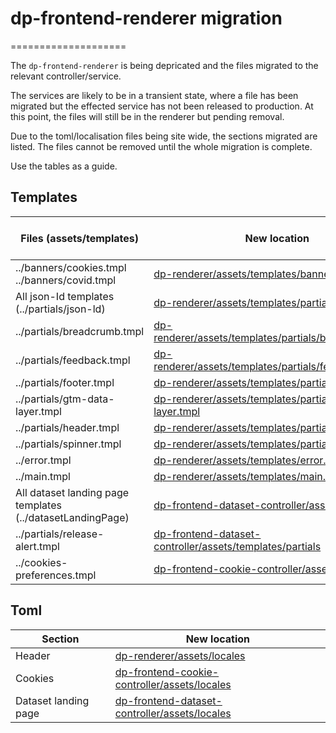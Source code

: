# dp-frontend-renderer migration
  
====================

The `dp-frontend-renderer` is being depricated and the files migrated to the relevant controller/service.

The services are likely to be in a transient state, where a file has been migrated but the effected service has not been released to production. At this point, the files will still be in the renderer but pending removal.  

Due to the toml/localisation files being site wide, the sections migrated are listed. The files cannot be removed until the whole migration is complete.

Use the tables as a guide.

## Templates

| Files (assets/templates) | New location | Deleted from renderer  
| ----- | ------------ | ---------------------
| ../banners/cookies.tmpl ../banners/covid.tmpl | [dp-renderer/assets/templates/banners](https://github.com/ONSdigital/dp-renderer/tree/main/assets/templates/partials/banners) | No  
| All json-Id templates (../partials/json-ld) | [dp-renderer/assets/templates/partials/json-ld](https://github.com/ONSdigital/dp-renderer/tree/main/assets/templates/partials/json-ld) | No  
|  ../partials/breadcrumb.tmpl | [dp-renderer/assets/templates/partials/breadcrumb.tmpl](https://github.com/ONSdigital/dp-renderer/blob/main/assets/templates/partials/breadcrumb.tmpl) | No  
| ../partials/feedback.tmpl | [dp-renderer/assets/templates/partials/feedback.tmpl](https://github.com/ONSdigital/dp-renderer/blob/main/assets/templates/partials/feedback.tmpl) | No  
| ../partials/footer.tmpl | [dp-renderer/assets/templates/partials/footer.tmpl](https://github.com/ONSdigital/dp-renderer/tree/main/assets/templates/partials/footer.tmpl) | No  
| ../partials/gtm-data-layer.tmpl | [dp-renderer/assets/templates/partials/gtm-data-layer.tmpl](https://github.com/ONSdigital/dp-renderer/blob/main/assets/templates/partials/gtm-data-layer.tmpl) | No  
| ../partials/header.tmpl | [dp-renderer/assets/templates/partials/header.tmpl](https://github.com/ONSdigital/dp-renderer/blob/main/assets/templates/partials/header.tmpl) | No  
| ../partials/spinner.tmpl | [dp-renderer/assets/templates/partials/spinner.tmpl](https://github.com/ONSdigital/dp-renderer/blob/main/assets/templates/partials/spinner.tmpl) | No  
| ../error.tmpl | [dp-renderer/assets/templates/error.tmpl](https://github.com/ONSdigital/dp-renderer/blob/main/assets/templates/error.tmpl) | No  
| ../main.tmpl | [dp-renderer/assets/templates/main.tmpl](https://github.com/ONSdigital/dp-renderer/blob/main/assets/templates/main.tmpl) | No  
| All dataset landing page templates (../datasetLandingPage)  | [dp-frontend-dataset-controller/assets/templates](https://github.com/ONSdigital/dp-frontend-dataset-controller/tree/develop/assets/templates) | No  
| ../partials/release-alert.tmpl | [dp-frontend-dataset-controller/assets/templates/partials](https://github.com/ONSdigital/dp-frontend-dataset-controller/tree/develop/assets/templates/partials) | No
| ../cookies-preferences.tmpl | [dp-frontend-cookie-controller/assets/templates](https://github.com/ONSdigital/dp-frontend-cookie-controller/tree/develop/assets/templates) | No

## Toml

| Section | New location  
| ------- | ------------  
| Header | [dp-renderer/assets/locales](https://github.com/ONSdigital/dp-renderer/tree/main/assets/locales) |  
| Cookies | [dp-frontend-cookie-controller/assets/locales](https://github.com/ONSdigital/dp-frontend-cookie-controller/tree/develop/assets/locales) |
| Dataset landing page | [dp-frontend-dataset-controller/assets/locales](https://github.com/ONSdigital/dp-frontend-dataset-controller/tree/develop/assets/locales)  
